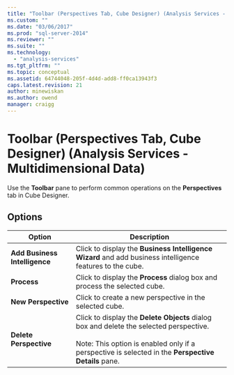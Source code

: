 ```yaml
---
title: "Toolbar (Perspectives Tab, Cube Designer) (Analysis Services - Multidimensional Data) | Microsoft Docs"
ms.custom: ""
ms.date: "03/06/2017"
ms.prod: "sql-server-2014"
ms.reviewer: ""
ms.suite: ""
ms.technology: 
  - "analysis-services"
ms.tgt_pltfrm: ""
ms.topic: conceptual
ms.assetid: 64744048-205f-4d4d-add8-ff0ca13943f3
caps.latest.revision: 21
author: minewiskan
ms.author: owend
manager: craigg
---
```

# Toolbar (Perspectives Tab, Cube Designer) (Analysis Services - Multidimensional Data)
  Use the **Toolbar** pane to perform common operations on the **Perspectives** tab in Cube Designer.  
  
## Options  
  
|Option|Description|  
|------------|-----------------|  
|**Add Business Intelligence**|Click to display the **Business Intelligence Wizard** and add business intelligence features to the cube.|  
|**Process**|Click to display the **Process** dialog box and process the selected cube.|  
|**New Perspective**|Click to create a new perspective in the selected cube.|  
|**Delete Perspective**|Click to display the **Delete Objects** dialog box and delete the selected perspective.<br /><br /> Note: This option is enabled only if a perspective is selected in the **Perspective Details** pane.|  
  
  
